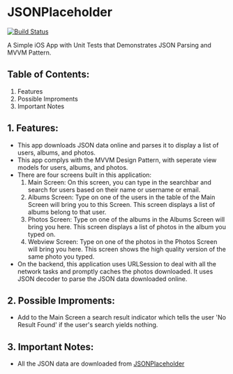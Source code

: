 # JSONPlaceholder

[![Build Status](https://travis-ci.org/gavinalt/JSONPlaceholder.svg?branch=travis-ci)](https://travis-ci.org/gavinalt/JSONPlaceholder)

A Simple iOS App with Unit Tests that Demonstrates JSON Parsing and MVVM Pattern.

## Table of Contents:
1. Features
2. Possible Improments
3. Important Notes

## 1. Features:
* This app downloads JSON data online and parses it to display a list of users, albums, and photos.
* This app complys with the MVVM Design Pattern, with seperate view models for users, albums, and photos.
* There are four screens built in this application:
  1. Main Screen: On this screen, you can type in the searchbar and search for users based on their name or username or email.
  2. Albums Screen: Type on one of the users in the table of the Main Screen will bring you to this Screen. This screen displays a list of albums belong to that user.
  3. Photos Screen: Type on one of the albums in the Albums Screen will bring you here. This screen displays a list of photos in the album you typed on.
  4. Webview Screen: Type on one of the photos in the Photos Screen will bring you here. This screen shows the high quality version of the same photo you typed.
* On the backend, this application uses URLSession to deal with all the network tasks and promptly caches the photos downloaded. It uses JSON decoder to parse the JSON data downloaded online.

## 2. Possible Improments:
* Add to the Main Screen a search result indicator which tells the user 'No Result Found' if the user's search yields nothing. 

## 3. Important Notes:
* All the JSON data are downloaded from [JSONPlaceholder](https://jsonplaceholder.typicode.com)

